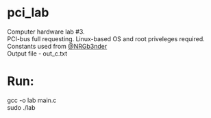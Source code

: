 # pci_lab
Computer hardware lab #3.  
PCI-bus full requesting. Linux-based OS and root priveleges required.  
Constants used from [@NRGb3nder](https://github.com/NRGb3nder)  
Output file - out_c.txt  
# Run: 
gcc -o lab main.c  
sudo ./lab
